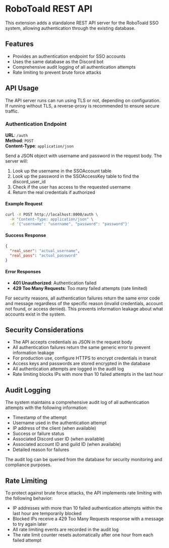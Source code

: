 # RoboToald REST API

This extension adds a standalone REST API server for the RoboToald SSO system, allowing authentication through the existing database.

## Features

- Provides an authentication endpoint for SSO accounts
- Uses the same database as the Discord bot
- Comprehensive audit logging of all authentication attempts
- Rate limiting to prevent brute force attacks

## API Usage

The API server runs can run using TLS or not, depending on configuration. If running without TLS, a reverse-proxy is recommended to ensure secure traffic.

### Authentication Endpoint

**URL**: `/auth`  
**Method**: `POST`  
**Content-Type**: `application/json`

Send a JSON object with username and password in the request body. The server will:

1. Look up the username in the SSOAccount table
2. Look up the password in the SSOAccessKey table to find the discord_user_id
3. Check if the user has access to the requested username
4. Return the real credentials if authorized

#### Example Request

```bash
curl -X POST http://localhost:8000/auth \
  -H "Content-Type: application/json" \
  -d '{"username": "username", "password": "password"}'
```

#### Success Response

```json
{
  "real_user": "actual_username",
  "real_pass": "actual_password"
}
```

#### Error Responses

- **401 Unauthorized**: Authentication failed
- **429 Too Many Requests**: Too many failed attempts (rate limited)

For security reasons, all authentication failures return the same error code and message regardless of the specific reason (invalid credentials, account not found, or access denied). This prevents information leakage about what accounts exist in the system.

## Security Considerations

- The API accepts credentials as JSON in the request body
- All authentication failures return the same generic error to prevent information leakage
- For production use, configure HTTPS to encrypt credentials in transit
- Access keys and passwords are stored encrypted in the database
- All authentication attempts are logged in the audit log
- Rate limiting blocks IPs with more than 10 failed attempts in the last hour

## Audit Logging

The system maintains a comprehensive audit log of all authentication attempts with the following information:

- Timestamp of the attempt
- Username used in the authentication attempt
- IP address of the client (when available)
- Success or failure status
- Associated Discord user ID (when available)
- Associated account ID and guild ID (when available)
- Detailed reason for failures

The audit log can be queried from the database for security monitoring and compliance purposes.

## Rate Limiting

To protect against brute force attacks, the API implements rate limiting with the following behavior:

- IP addresses with more than 10 failed authentication attempts within the last hour are temporarily blocked
- Blocked IPs receive a 429 Too Many Requests response with a message to try again later
- All rate limiting events are recorded in the audit log
- The rate limit counter resets automatically after one hour from each failed attempt
